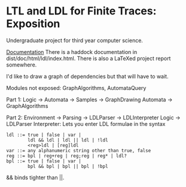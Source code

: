 # LTL and LDL for Finite Traces: Exposition
Undergraduate project for third year computer science.

[Documentation](dist/doc/html/ldl/index.html)
There is a haddock documentation in dist/doc/html/ldl/index.html.
There is also a LaTeXed project report somewhere.

I'd like to draw a graph of dependencies but that will have to wait.

Modules not exposed: GraphAlgorithms, AutomataQuery

Part 1:
Logic -> Automata -> Samples -> GraphDrawing
		 Automata -> GraphAlgorithms

Part 2:
Environment -> Parsing -> LDLParser -> LDLInterpreter
				 Logic -> LDLParser
Interpreter:
Lets you enter LDL formulae in the syntax
```
ldl ::= true | false | var |
		ldl && ldl | ldl || ldl | !ldl
		<reg>ldl | [reg]ldl 
var ::= any alphanumeric string other than true, false
reg ::= bpl | reg+reg | reg;reg | reg* | ldl?
bpl ::= true | false | var |
		bpl && bpl | bpl || bpl | !bpl
```
&& binds tighter than ||.